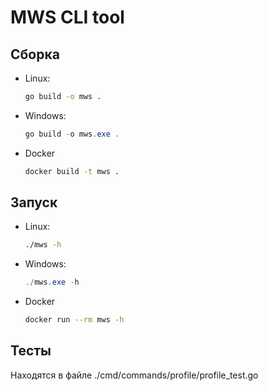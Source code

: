 # MWS CLI tool

## Сборка
- Linux: 
  ```bash
  go build -o mws .
  ```
- Windows:
  ```powershell
  go build -o mws.exe .
  ```
- Docker
  ```bash
  docker build -t mws .
  ```

## Запуск
- Linux: 
  ```bash
  ./mws -h
  ```
- Windows:
  ```powershell
  ./mws.exe -h
  ```
- Docker
  ```bash
  docker run --rm mws -h
  ```

## Тесты
Находятся в файле ./cmd/commands/profile/profile_test.go